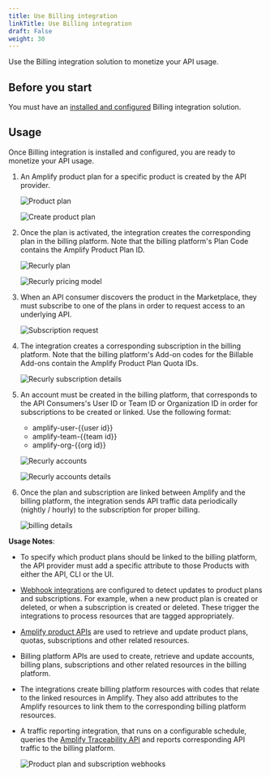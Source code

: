 ```yaml
---
title: Use Billing integration
linkTitle: Use Billing integration
draft: False
weight: 30
---
```

Use the Billing integration solution to monetize your API usage.

## Before you start

You must have an [installed and configured](/docs/manage_marketplace/billing_integration/intall_configure_billing_integration) Billing integration solution.

## Usage

Once Billing integration is installed and configured, you are ready to monetize your API usage.

1. An Amplify product plan for a specific product is created by the API provider.

    ![Product plan](/Images/marketplace/billing_integration/usage1.png)

    ![Create product plan](/Images/marketplace/billing_integration/usage2.png)

2. Once the plan is activated, the integration creates the corresponding plan in the billing platform. Note that the billing platform's Plan Code contains the Amplify Product Plan ID.

    ![Recurly plan](/Images/marketplace/billing_integration/usage3.png)

    ![Recurly pricing model](/Images/marketplace/billing_integration/usage4.png)

3. When an API consumer discovers the product in the Marketplace, they must subscribe to one of the plans in order to request access to an underlying API.

    ![Subscription request](/Images/marketplace/billing_integration/usage5.png)

4. The integration creates a corresponding subscription in the billing platform. Note that the billing platform's Add-on codes for the Billable Add-ons contain the Amplify Product Plan Quota IDs.

    ![Recurly subscription details](/Images/marketplace/billing_integration/usage6.png)

5. An account must be created in the billing platform, that corresponds to the API Consumers's User ID or Team ID or Organization ID in order for subscriptions to be created or linked. Use the following format:

    * amplify-user-{{user id}}
    * amplify-team-{{team id}}
    * amplify-org-{{org id}}

    ![Recurly accounts](/Images/marketplace/billing_integration/usage7.png)

    ![Recurly accounts details](/Images/marketplace/billing_integration/usage8.png)

6. Once the plan and subscription are linked between Amplify and the billing platform, the integration sends API traffic data periodically (nightly / hourly) to the subscription for proper billing.

    ![billing details](/Images/marketplace/billing_integration/usage9.png)

**Usage Notes**:

* To specify which product plans should be linked to the billing platform, the API provider must add a specific attribute to those Products with either the API, CLI or the UI.
* [Webhook integrations](/docs/integrate_with_central/webhook) are configured to detect updates to product plans and subscriptions. For example, when a new product plan is created or deleted, or when a subscription is created or deleted. These trigger the integrations to process resources that are tagged appropriately.
* [Amplify product APIs](https://docs.axway.com/category/api) are used to retrieve and update product plans, quotas, subscriptions and other related resources.
* Billing platform APIs are used to create, retrieve and update accounts, billing plans, subscriptions and other related resources in the billing platform.
* The integrations create billing platform resources with codes that relate to the linked resources in Amplify. They also add attributes to the Amplify resources to link them to the corresponding billing platform resources.
* A traffic reporting integration, that runs on a configurable schedule, queries the [Amplify Traceability API](https://apidocs.axway.com/swagger-ui-NEW/index.html?productname=TraceabilityConnector&productversion=1.0.0&filename=swagger.json&disabletry=true) and reports corresponding API traffic to the billing platform.

    ![Product plan and subscription webhooks](/Images/marketplace/billing_integration/usagenotes1.png)
